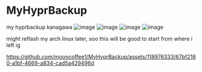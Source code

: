 # MyHyprBackup
 my hyprbackup kanagawa
 ![image](https://github.com/mooncoffee1/MyHyprBackup/assets/118976333/f0e395c4-db94-437a-8036-7b4728a7d5f1)
![image](https://github.com/mooncoffee1/MyHyprBackup/assets/118976333/a1ea6910-1198-4e57-81d5-448df48b083b)
 ![image](https://github.com/mooncoffee1/MyHyprBackup/assets/118976333/3a347d7a-2ead-44ca-9e14-f0bf6ccb168c)
![image](https://github.com/mooncoffee1/MyHyprBackup/assets/118976333/deb48fdd-02ad-4337-9a07-cc30c2dff874)


might reflash my arch linux later, soo this will be good to start from where i left ig


https://github.com/mooncoffee1/MyHyprBackup/assets/118976333/67bf2180-a1bf-4669-a834-cad5a429496d

